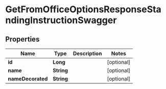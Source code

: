 # GetFromOfficeOptionsResponseStandingInstructionSwagger

## Properties
Name | Type | Description | Notes
------------ | ------------- | ------------- | -------------
**id** | **Long** |  |  [optional]
**name** | **String** |  |  [optional]
**nameDecorated** | **String** |  |  [optional]
